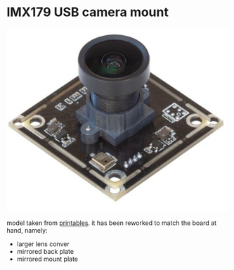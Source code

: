 # IMX179 USB camera mount

![camera module](pic/IMX179_USB_camera.jpg)

model taken from [printables](https://www.printables.com/model/512818-usb-camera-for-voron-24-top-inside-mount).
it has been reworked to match the board at hand, namely:
* larger lens conver
* mirrored back plate
* mirrored mount plate
